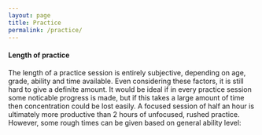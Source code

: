 ```yaml
---
layout: page
title: Practice
permalink: /practice/
---
```


#### Length of practice

The length of a practice session is entirely subjective, depending on age, grade, ability and time available. Even considering these factors, it is still hard to give a definite amount. It would be ideal if in every practice session some noticable progress is made, but if this takes a large amount of time then concentration could be lost easily. A focused session of half an hour is ultimately more productive than 2 hours of unfocused, rushed practice. However, some rough times can be given based on general ability level:

